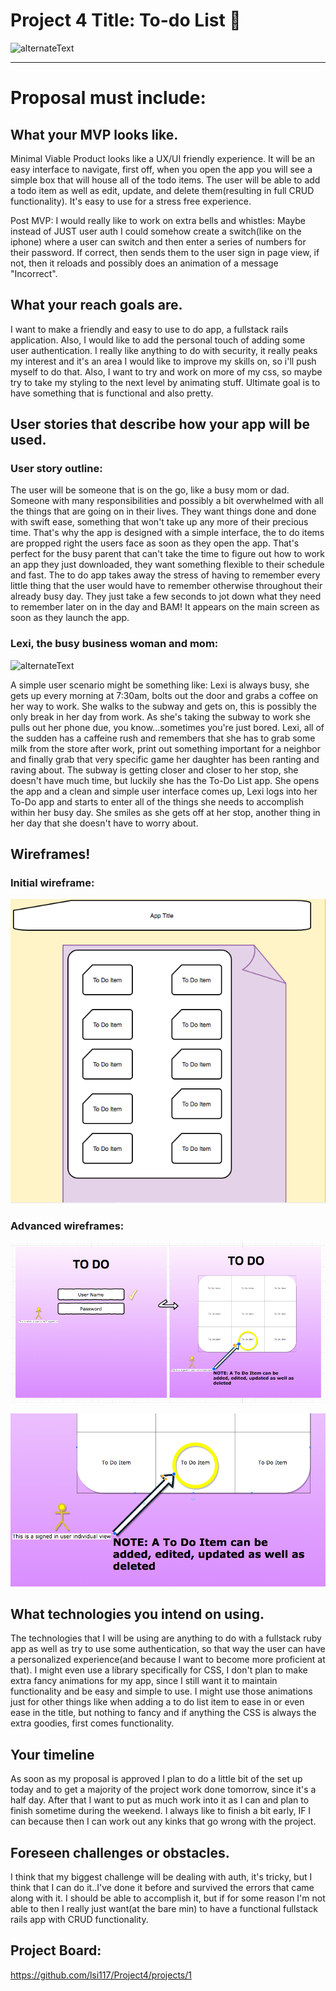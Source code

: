 # Project 4 Title: To-do List 📝 

![alternateText](https://media.giphy.com/media/aSZSj0mT8f6tW/giphy.gif)

---
# Proposal must include:

## What your MVP looks like.
Minimal Viable Product looks like a UX/UI friendly experience. It will be an easy interface to navigate, first off, when you open the app you will see a simple box that will house all of the todo items. The user will be able to add a todo item as well as edit, update, and delete them(resulting in full CRUD functionality). It's easy to use for a stress free experience.

Post MVP: I would really like to work on extra bells and whistles: Maybe instead of JUST user auth I could somehow create a switch(like on the iphone) where a user can switch and then enter a series of numbers for their password. If correct, then sends them to the user sign in page view, if not, then it reloads and possibly does an animation of a message "Incorrect". 

## What your reach goals are.
I want to make a friendly and easy to use to do app, a fullstack rails application. Also, I would like to add the personal touch of adding some user authentication. I really like anything to do with security, it really peaks my interest and it's an area I would like to improve my skills on, so i'll push myself to do that. Also, I want to try and work on more of my css, so maybe try to take my styling to the next level by animating stuff. Ultimate goal is to have something that is functional and also pretty.

## User stories that describe how your app will be used.

### User story outline:

The user will be someone that is on the go, like a busy mom or dad. Someone with many responsibilities and possibly a bit overwhelmed with all the things that are going on in their lives. They want things done and done with swift ease, something that won't take up any more of their precious time. That's why the app is designed with a simple interface, the to do items are propped right the users face as soon as they open the app. That's perfect for the busy parent that can't take the time to figure out how to work an app they just downloaded, they want something flexible to their schedule and fast. The to do app takes away the stress of having to remember every little thing that the user would have to remember otherwise throughout their already busy day. They just take a few seconds to jot down what they need to remember later on in the day and BAM! It appears on the main screen as soon as they launch the app.

### Lexi, the busy business woman and mom: 

![alternateText](https://media.giphy.com/media/FGgf0htHFKTM4/giphy.gif)

A simple user scenario might be something like: Lexi is always busy, she gets up every morning at 7:30am, bolts out the door and grabs a coffee on her way to work. She walks to the subway and gets on, this is possibly the only break in her day from work. As she's taking the subway to work she pulls out her phone due, you know...sometimes you're just bored. Lexi, all of the sudden has a caffeine rush and remembers that she has to grab some milk from the store after work, print out something important for a neighbor and finally grab that very specific game her daughter has been ranting and raving about. The subway is getting closer and closer to her stop, she doesn't have much time, but luckily she has the To-Do List app. She opens the app and a clean and simple user interface comes up, Lexi logs into her To-Do app and starts to enter all of the things she needs to accomplish within her busy day. She smiles as she gets off at her stop, another thing in her day that she doesn't have to worry about.

## Wireframes!

### Initial wireframe:

![alternateText](https://github.com/lsi117/Project4/blob/master/Screen%20Shot%202017-12-11%20at%2010.32.58%20PM.png)

### Advanced wireframes:

![alternateText](https://github.com/lsi117/Project4/blob/master/Screen%20Shot%202017-12-12%20at%209.45.15%20AM.png)

![alternateText](https://github.com/lsi117/Project4/blob/master/Screen%20Shot%202017-12-12%20at%209.46.06%20AM.png)



## What technologies you intend on using.
The technologies that I will be using are anything to do with a fullstack ruby app as well as try to use some authentication, so that way the user can have a personalized experience(and because I want to become more proficient at that). I might even use a library specifically for CSS, I don't plan to make extra fancy animations for my app, since I still want it to maintain functionality and be easy and simple to use. I might use those animations just for other things like when adding a to do list item to ease in or even ease in the title, but nothing to fancy and if anything the CSS is always the extra goodies, first comes functionality.

## Your timeline
As soon as my proposal is approved I plan to do a little bit of the set up today and to get a majority of the project work done tomorrow, since it's a half day. After that I want to put as much work into it as I can and plan to finish sometime during the weekend. I always like to finish a bit early, IF I can because then I can work out any kinks that go wrong with the project.

## Foreseen challenges or obstacles.
I think that my biggest challenge will be dealing with auth, it's tricky, but I think that I can do it..I've done it before and survived the errors that came along with it. I should be able to accomplish it, but if for some reason I'm not able to then I really just want(at the bare min) to have a functional fullstack rails app with CRUD functionality. 

## Project Board:
https://github.com/lsi117/Project4/projects/1
